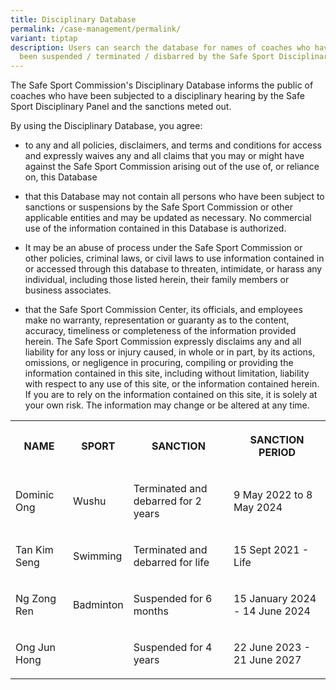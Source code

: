 ```yaml
---
title: Disciplinary Database
permalink: /case-management/permalink/
variant: tiptap
description: Users can search the database for names of coaches who have have
  been suspended / terminated / disbarred by the Safe Sport Disciplinary Panel
---
```

<p>The Safe Sport Commission's Disciplinary Database informs the public of
coaches who have been subjected to a disciplinary hearing by the Safe Sport
Disciplinary Panel and the sanctions meted out.</p>
<p>By using the Disciplinary Database, you agree:</p>
<ul data-tight="true" class="tight">
<li>
<p>to any and all policies, disclaimers, and terms and conditions for access
and expressly waives any and all claims that you may or might have against
the Safe Sport Commission arising out of the use of, or reliance on, this
Database</p>
</li>
<li>
<p>that this Database may not contain all persons who have been subject to
sanctions or suspensions by the Safe Sport Commission or other applicable
entities and may be updated as necessary. No commercial use of the information
contained in this Database is authorized.</p>
</li>
<li>
<p>It may be an abuse of process under the Safe Sport Commission or other
policies, criminal laws, or civil laws to use information contained in
or accessed through this database to threaten, intimidate, or harass any
individual, including those listed herein, their family members or business
associates.</p>
</li>
<li>
<p>that the Safe Sport Commission Center, its officials, and employees make
no warranty, representation or guaranty as to the content, accuracy, timeliness
or completeness of the information provided herein. The Safe Sport Commission
expressly disclaims any and all liability for any loss or injury caused,
in whole or in part, by its actions, omissions, or negligence in procuring,
compiling or providing the information contained in this site, including
without limitation, liability with respect to any use of this site, or
the information contained herein. If you are to rely on the information
contained on this site, it is solely at your own risk. The information
may change or be altered at any time.</p>
</li>
</ul>
<table>
<tbody>
<tr>
<th rowspan="1" colspan="1">
<p>NAME</p>
</th>
<th rowspan="1" colspan="1">
<p>SPORT</p>
</th>
<th rowspan="1" colspan="1">
<p>SANCTION</p>
</th>
<th rowspan="1" colspan="1">
<p>SANCTION PERIOD</p>
</th>
</tr>
<tr>
<td rowspan="1" colspan="1">
<p>Dominic Ong</p>
</td>
<td rowspan="1" colspan="1">
<p>Wushu</p>
</td>
<td rowspan="1" colspan="1">
<p>Terminated and debarred for 2 years</p>
</td>
<td rowspan="1" colspan="1">
<p>9 May 2022 to 8 May 2024</p>
</td>
</tr>
<tr>
<td rowspan="1" colspan="1">
<p>Tan Kim Seng</p>
</td>
<td rowspan="1" colspan="1">
<p>Swimming</p>
</td>
<td rowspan="1" colspan="1">
<p>Terminated and debarred for life</p>
</td>
<td rowspan="1" colspan="1">
<p>15 Sept 2021 - Life</p>
</td>
</tr>
<tr>
<td rowspan="1" colspan="1">
<p>Ng Zong Ren</p>
</td>
<td rowspan="1" colspan="1">
<p>Badminton</p>
</td>
<td rowspan="1" colspan="1">
<p>Suspended for 6 months</p>
</td>
<td rowspan="1" colspan="1">
<p>15 January 2024 - 14 June 2024</p>
</td>
</tr>
<tr>
<td rowspan="1" colspan="1">
<p>Ong Jun Hong</p>
</td>
<td rowspan="1" colspan="1">
<p></p>
</td>
<td rowspan="1" colspan="1">
<p>Suspended for 4 years</p>
</td>
<td rowspan="1" colspan="1">
<p>22 June 2023 - 21 June 2027</p>
</td>
</tr>
</tbody>
</table>
<p></p>